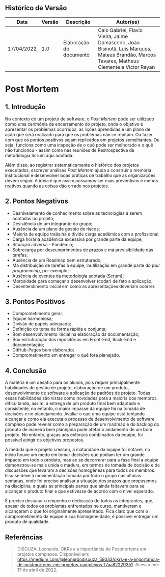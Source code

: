 ## Histórico de Versão

| Data       | Versão | Descrição                         | Autor(es)    |
| ---------- | ------ | --------------------------------- | ------------ |
| 17/04/2022 | 1.0    | Elaboração do documento              | Caio Gabriel, Flavio Vieira, Jaime Damasceno, João Bisinotti, Luis Marques, Mateus Brandão, Marcos Tavares, Matheus Clemente e Victor Rayan |

# Post Mortem

## 1. Introdução

No contexto de um projeto de software, o _Post Mortem_ pode ser utilizado como uma cerimônia de encerramento do projeto, onde o objetivo é apresentar os problemas ocorridos, as lições aprendidas e um plano de ação que será realizado para que os problemas não se repitam. Ou fazer com que os pontos positivos sejam replicados em projetos semelhantes. Ou seja, funciona como uma inspeção de o quê pode ser melhorado e o quê não funcionou - assim como nas reuniões de Restrospectiva da metodologia Scrum aqui adotada.

Além disso, ao registrar sistematicamente o histórico dos projetos executados, escrever análises _Post Mortem_ ajuda a construir a memória institucional e desenvolver boas práticas de trabalho que as organizações devem seguir. A ideia é que assim possamos ser mais preventivos e menos reativos quando as coisas dão errado nos projetos.

## 2. Pontos Negativos

* Desnivelamento de conhecimento sobre as tecnologias a serem adotadas no projeto;
* Desistência de um integrante do grupo;
* Ausência de um plano de gestão de riscos;
* Maioria de equipe trabalha e divide carga acadêmica com a profissional;
* Carga horária acadêmica excessiva por grande parte da equipe;
* Situação adversa - Pandêmia;
* Sobrecarga por descumprimentos de prazos e má previsibilidade das tarefas;
* Ausência de um Roadmap bem estruturado;
* Má distribuição de tarefas à equipe, inutilização em grande parte do _pair programming_, por exemplo;
* Ausência de eventos da metodologia adotada (Scrum);
* Morosidade para começar a desenvolver (codar) de fato a aplicação;
* Desentendimento inicial em como as apresentações deveriam ocorrer.

## 3. Pontos Positivos

* Comprometimento geral;
* Equipe harmoniosa;
* Divisão de papéis adequada;
* Definição do tema de forma rápida e conjunta;
* Bom desenvolvimento inicial na elaboração da documentação;
* Boa estruturação dos repositórios em Front-End, Back-End e documentação;
* GitHub-Pages bem elaborado;
* Comprometimento em entregar o quê fora planejado.

## 4. Conclusão

A matéria é um desafio para os alunos, pois requer principalmente habilidades de gestão de projeto, elaboração de um produto, desenvolvimento de software e aplicação de padrões de projeto. Todas essas habilidades são vistas como novidades para a maioria dos membros, dificultando, assim, a entrega de um produto final bem adaptado e consistente, no entanto, o maior impasse da equipe foi na tomada de decisões e no planejamento. Avaliar o que uma equipe está tentando alcançar e como ela executa o processo de desenvolvimento de software complexo pode revelar como a preparação de um roadmap e do backlog do produto de maneira bem planejada pode afetar o andamento de um bom projeto. No entanto, graças aos esforços combinados da equipe, foi possível atingir os objetivos propostos.

À medida que o projeto cresceu, a maturidade da equipe foi notável, no início houve um medo em tomar decisões que podiam ter um grande impacto em todo o produto, mas ao se decorrerar para a fase final a equipe demonstrou-se mais unida e madura, em termos de tomada de decisão e de discussões que levaram a decisões homogêneas para todos os membros. Isso se deve à movimentação tomada por todo o grupo nas últimas semanas, onde foi preciso analisar a situação dos prazos que propusemos na disciplina, e quais as principais partes que ainda faltavam para se alcançar o produto final e que estivesse de acordo com o nível esperado.

É preciso destacar o empenho e dedicação de todos os integrantes, que, apesar de todos os problemas enfrentados no curso, mantiveram e alcançaram o que foi originalmente apresentado. Fica claro que com o comprometimento da equipe e sua homogeneidade, é possível entregar um produto de qualidade.

## Referências

> DISOUZA, Leonardo. OKRs e a importância de Postmortems em projetos complexos. Disponível em: <https://medium.com/@leonardodisouza_59333/okrs-e-a-importância-de-postmortems-em-projetos-complexos-f7aa82229351>. Acesso em: 17 de abril de 2022.